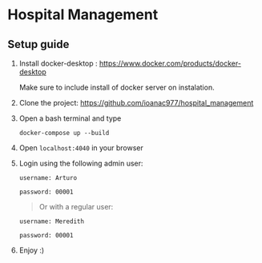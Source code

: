 # Hospital Management

## Setup guide

1. Install docker-desktop : https://www.docker.com/products/docker-desktop

    Make sure to include install of docker server on instalation. 
2. Clone the project: https://github.com/ioanac977/hospital_management
3. Open a bash terminal and type 

    `docker-compose up --build`
4. Open `localhost:4040` in your browser
5. Login using the following admin user: 

    `username: Arturo`
    
    `password: 00001`

    > Or with a regular user:

    `username: Meredith`

    `password: 00001`
6. Enjoy :)